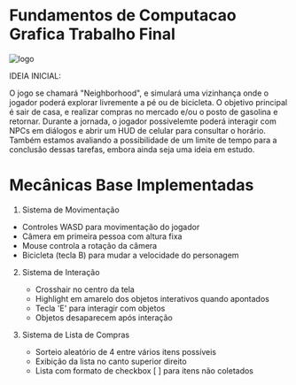 # Fundamentos de Computacao Grafica Trabalho Final 

![logo](https://github.com/user-attachments/assets/65e3737b-dfbf-43db-a4e2-34c2f72e7751)

IDEIA INICIAL:

O jogo se chamará "Neighborhood", e simulará uma vizinhança onde o jogador poderá explorar livremente a pé ou de bicicleta. O objetivo principal é sair de casa, e realizar compras no mercado e/ou o posto de gasolina e retornar. 
Durante a jornada, o jogador possivelemte poderá interagir com NPCs em diálogos e abrir um HUD de celular para consultar o horário.
Também estamos avaliando a possibilidade de um limite de tempo para a conclusão dessas tarefas, embora ainda seja uma ideia em estudo.

# Mecânicas Base Implementadas

1) Sistema de Movimentação
  - Controles WASD para movimentação do jogador
  - Câmera em primeira pessoa com altura fixa
  - Mouse controla a rotação da câmera
  - Bicicleta (tecla B) para mudar a velocidade do personagem


2) Sistema de Interação
   - Crosshair no centro da tela
   - Highlight em amarelo dos objetos interativos quando apontados
   - Tecla 'E' para interagir com objetos
   - Objetos desaparecem após interação

3) Sistema de Lista de Compras
   - Sorteio aleatório de 4 entre vários itens possíveis
   - Exibição da lista no canto superior direito
   - Lista com formato de checkbox [ ] para itens não coletados

